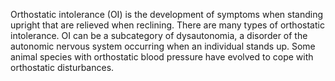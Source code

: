
Orthostatic intolerance (OI) is the development of symptoms when standing upright that are relieved when reclining. There are many types of orthostatic intolerance. OI can be a subcategory of dysautonomia, a disorder of the autonomic nervous system occurring when an individual stands up. Some animal species with orthostatic blood pressure have evolved to cope with orthostatic disturbances.
